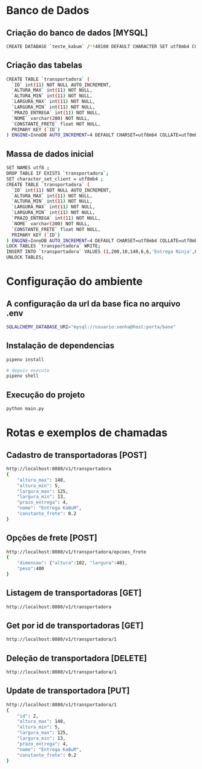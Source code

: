 # Banco de Dados

## Criação do banco de dados [MYSQL]
```sh
CREATE DATABASE `teste_kabum` /*!40100 DEFAULT CHARACTER SET utf8mb4 COLLATE utf8mb4_0900_ai_ci */;
```

## Criação das tabelas
```sh
CREATE TABLE `transportadora` (
  `ID` int(11) NOT NULL AUTO_INCREMENT,
  `ALTURA_MAX` int(11) NOT NULL,
  `ALTURA_MIN` int(11) NOT NULL,
  `LARGURA_MAX` int(11) NOT NULL,
  `LARGURA_MIN` int(11) NOT NULL,
  `PRAZO_ENTREGA` int(11) NOT NULL,
  `NOME` varchar(200) NOT NULL,
  `CONSTANTE_FRETE` float NOT NULL,
  PRIMARY KEY (`ID`)
) ENGINE=InnoDB AUTO_INCREMENT=4 DEFAULT CHARSET=utf8mb4 COLLATE=utf8mb4_0900_ai_ci;
```

## Massa de dados inicial
```sh
SET NAMES utf8 ;
DROP TABLE IF EXISTS `transportadora`;
SET character_set_client = utf8mb4 ;
CREATE TABLE `transportadora` (
  `ID` int(11) NOT NULL AUTO_INCREMENT,
  `ALTURA_MAX` int(11) NOT NULL,
  `ALTURA_MIN` int(11) NOT NULL,
  `LARGURA_MAX` int(11) NOT NULL,
  `LARGURA_MIN` int(11) NOT NULL,
  `PRAZO_ENTREGA` int(11) NOT NULL,
  `NOME` varchar(200) NOT NULL,
  `CONSTANTE_FRETE` float NOT NULL,
  PRIMARY KEY (`ID`)
) ENGINE=InnoDB AUTO_INCREMENT=4 DEFAULT CHARSET=utf8mb4 COLLATE=utf8mb4_0900_ai_ci;
LOCK TABLES `transportadora` WRITE;
INSERT INTO `transportadora` VALUES (1,200,10,140,6,6,'Entrega Ninja',0.3),(2,140,5,125,13,4,'Entrega KaBuM',0.2);
UNLOCK TABLES;
```

# Configuração do ambiente

## A configuração da url da base fica no arquivo .env
```sh
SQLALCHEMY_DATABASE_URI="mysql://usuario:senha@host:porta/base"
```

## Instalação de dependencias
```sh
pipenv install

# depois execute
pipenv shell
```

## Execução do projeto
```sh
python main.py
```

# Rotas e exemplos de chamadas

## Cadastro de transportadoras [POST]
```sh
http://localhost:8080/v1/transportadora
{
    "altura_max": 140,
    "altura_min": 5,
    "largura_max": 125,
    "largura_min": 13,
    "prazo_entrega": 4,
    "nome": "Entrega KaBuM",
    "constante_frete": 0.2
}
```

## Opções de frete [POST]
```sh
http://localhost:8080/v1/transportadora/opcoes_frete
{
    "dimensao": {"altura":102, "largura":40},
    "peso":400
}
```

## Listagem de transportadoras [GET]
```sh
http://localhost:8080/v1/transportadora
```

## Get por id de transportadoras [GET]
```sh
http://localhost:8080/v1/transportadora/1
```

## Deleção de transportadora [DELETE]
```sh
http://localhost:8080/v1/transportadora/1
```

## Update de transportadora [PUT]
```sh
http://localhost:8080/v1/transportadora/1
{
    "id": 2,
    "altura_max": 140,
    "altura_min": 5,
    "largura_max": 125,
    "largura_min": 13,
    "prazo_entrega": 4,
    "nome": "Entrega KaBuM",
    "constante_frete": 0.2
}
```
